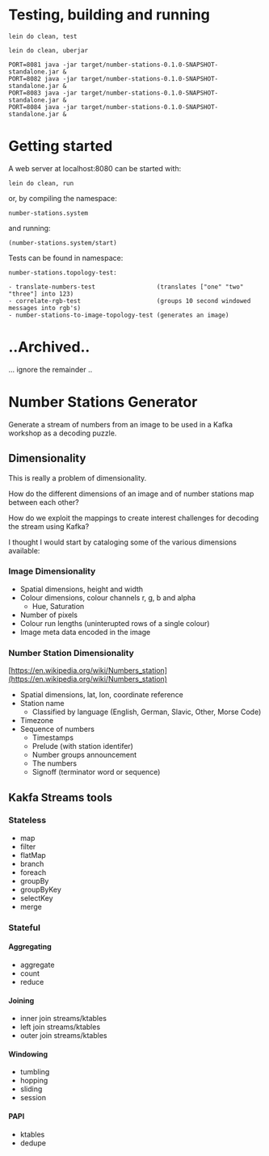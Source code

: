 # Testing, building and running

    lein do clean, test

    lein do clean, uberjar

    PORT=8081 java -jar target/number-stations-0.1.0-SNAPSHOT-standalone.jar &
    PORT=8082 java -jar target/number-stations-0.1.0-SNAPSHOT-standalone.jar &
    PORT=8083 java -jar target/number-stations-0.1.0-SNAPSHOT-standalone.jar &
    PORT=8084 java -jar target/number-stations-0.1.0-SNAPSHOT-standalone.jar &

# Getting started

A web server at localhost:8080 can be started with:

    lein do clean, run

or, by compiling the namespace:

    number-stations.system

and running:

    (number-stations.system/start)

Tests can be found in namespace:

    number-stations.topology-test:

    - translate-numbers-test                 (translates ["one" "two" "three"] into 123)
    - correlate-rgb-test                     (groups 10 second windowed messages into rgb's)
    - number-stations-to-image-topology-test (generates an image)

# ..Archived..

... ignore the remainder ..

# Number Stations Generator

Generate a stream of numbers from an image to be used in a Kafka workshop as a decoding puzzle.

## Dimensionality

This is really a problem of dimensionality.

How do the different dimensions of an image and of number stations map between each other?

How do we exploit the mappings to create interest challenges for decoding the stream using Kafka?

I thought I would start by cataloging some of the various dimensions available:

### Image Dimensionality

* Spatial dimensions, height and width
* Colour dimensions, colour channels r, g, b and alpha
  - Hue, Saturation
* Number of pixels
* Colour run lengths (uninterupted rows of a single colour)
* Image meta data encoded in the image

### Number Station Dimensionality

[https://en.wikipedia.org/wiki/Numbers_station](https://en.wikipedia.org/wiki/Numbers_station)

* Spatial dimensions, lat, lon, coordinate reference
* Station name
  - Classified by language (English, German, Slavic, Other, Morse Code)
* Timezone
* Sequence of numbers
  - Timestamps
  - Prelude (with station identifer)
  - Number groups announcement
  - The numbers
  - Signoff (terminator word or sequence)

## Kakfa Streams tools

### Stateless

* map
* filter
* flatMap
* branch
* foreach
* groupBy
* groupByKey
* selectKey
* merge

### Stateful

#### Aggregating

* aggregate
* count
* reduce

#### Joining

* inner join streams/ktables
* left join streams/ktables
* outer join streams/ktables

#### Windowing

* tumbling
* hopping
* sliding
* session

#### PAPI

* ktables
* dedupe

